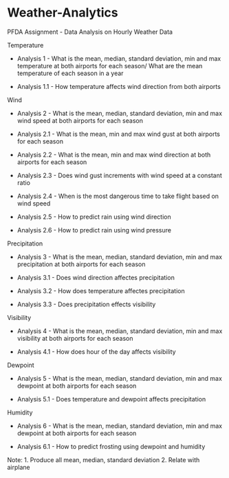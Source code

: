 # Weather-Analytics
PFDA Assignment - Data Analysis on Hourly Weather Data

Temperature

* Analysis 1 - What is the mean, median, standard deviation, min and max temperature at both airports for each season/ What are the mean temperature of each season in a year

* Analysis 1.1 - How temperature affects wind direction from both airports

Wind

* Analysis 2 - What is the mean, median, standard deviation, min and max wind speed at both airports for each season

* Analysis 2.1 - What is the mean, min and max wind gust at both airports for each season

* Analysis 2.2 - What is the mean, min and max wind direction at both airports for each season

* Analysis 2.3 - Does wind gust increments with wind speed at a constant ratio

* Analysis 2.4 - When is the most dangerous time to take flight based on wind speed

* Analysis 2.5 - How to predict rain using wind direction

* Analysis 2.6 - How to predict rain using wind pressure

Precipitation

* Analysis 3 - What is the mean, median, standard deviation, min and max precipitation at both airports for each season

* Analysis 3.1 - Does wind direction affectes precipitation

* Analysis 3.2 - How does temperature affectes precipitation

* Analysis 3.3 - Does precipitation effects visibility 

Visibility
* Analysis 4 - What is the mean, median, standard deviation, min and max visibility at both airports for each season

* Analysis 4.1 - How does hour of the day affects visibility

Dewpoint
* Analysis 5 - What is the mean, median, standard deviation, min and max dewpoint at both airports for each season

* Analysis 5.1 - Does temperature and dewpoint affects precipitation

Humidity
* Analysis 6 - What is the mean, median, standard deviation, min and max dewpoint at both airports for each season

* Analysis 6.1 - How to predict frosting using dewpoint and humidity

Note: 1. Produce all mean, median, standard deviation
      2. Relate with airplane


